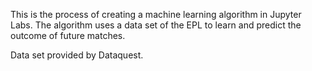 This is the process of creating a machine learning algorithm in Jupyter Labs.
The algorithm uses a data set of the EPL to learn and predict the outcome of future matches.

Data set provided by Dataquest.

